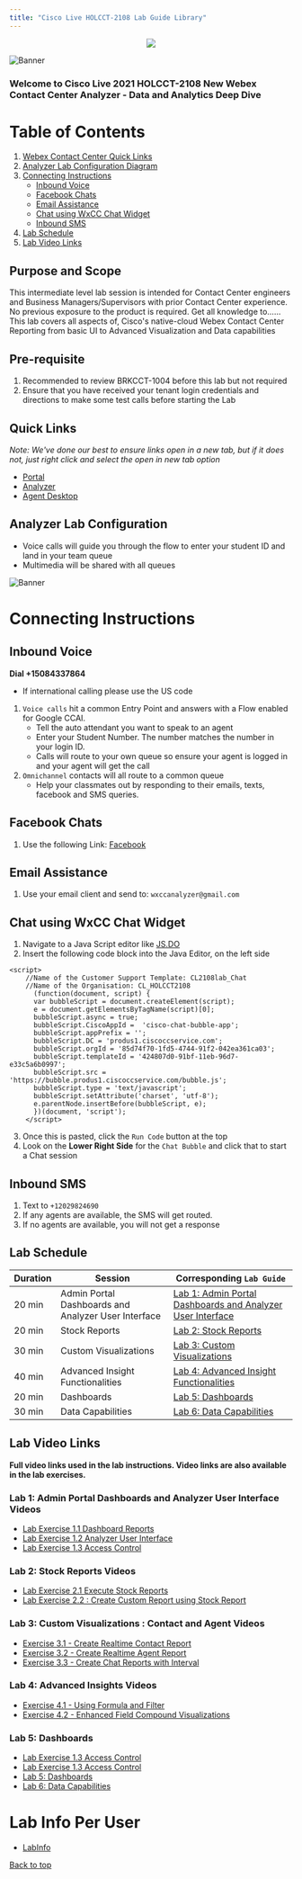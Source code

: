```yaml
---
title: "Cisco Live HOLCCT-2108 Lab Guide Library"
---
```

<p align="center">
  <img src="https://ayankovs-ccp-s3.s3.eu-west-3.amazonaws.com/CiscoLiveLogo.jpg">
</p>

![Banner](images/wxccbanner.jpg)

### Welcome to Cisco Live 2021 HOLCCT-2108 New Webex Contact Center Analyzer - Data and Analytics Deep Dive  

# Table of Contents
1. [Webex Contact Center Quick Links](#quick-links)
2. [Analyzer Lab Configuration Diagram](#analyzer-lab-configuration)
3. [Connecting Instructions](#connecting-instructions)
	* [Inbound Voice](#inbound-voice)
 	* [Facebook Chats](#facebook-chats)
 	* [Email Assistance](#email-assistance)
 	* [Chat using WxCC Chat Widget](#chat-using-wxcc-chat-widget)
 	* [Inbound SMS](#inbound-sms)
4. [Lab Schedule](#lab-schedule)
5. [Lab Video Links](#lab-video-links)

## Purpose and Scope
This intermediate level lab session is intended for Contact Center engineers and Business Managers/Supervisors with prior Contact Center experience. No previous exposure to the product is required. Get all knowledge to…... This lab covers all aspects of, Cisco's native-cloud Webex Contact Center Reporting from basic UI to Advanced Visualization and Data capabilities

## Pre-requisite

1. Recommended to review BRKCCT-1004 before this lab but not required
2. Ensure that you have received your tenant login credentials and directions to make some test calls before starting the Lab

## Quick Links 
*Note: We've done our best to ensure links open in a new tab, but if it does not, just right click and select the open in new tab option*

* <a href="https://portal.wxcc-us1.cisco.com/portal" target="_blank">Portal</a>
* <a href="https://analyzer.wxcc-us1.cisco.com/analyzer/home" target="_blank">Analyzer</a>
* <a href="https://desktop.wxcc-us1.cisco.com" target="_blank">Agent Desktop</a>

## Analyzer Lab Configuration
- Voice calls will guide you through the flow to enter your student ID and land in your team queue
- Multimedia will be shared with all queues

![Banner](images/analyzerlabsetup.jpg)

# Connecting Instructions
## Inbound Voice
**Dial +15084337864**
* If international calling please use the US code

 1. `Voice calls` hit a common Entry Point and answers with a Flow enabled for Google CCAI.
	* Tell the auto attendant you want to speak to an agent
	* Enter your Student Number.  The number matches the number in your login ID.
	* Calls will route to your own queue so ensure your agent is logged in and your agent will get the call
2. `Omnichannel` contacts will all route to a common queue
	* Help your classmates out by responding to their emails, texts, facebook and SMS queries.

## Facebook Chats
1. Use the following Link: <a href="https://www.facebook.com/Wxcc-Demo-Page-107841834739318" target="_blank">Facebook</a>

## Email Assistance
1. Use your email client and send to:  `wxccanalyzer@gmail.com`

## Chat using WxCC Chat Widget  
1. Navigate to a Java Script editor like <a href="https://js.do/" target="_blank">JS.DO</a>
2. Insert the following code block into the Java Editor, on the left side
```
<script>
    //Name of the Customer Support Template: CL2108lab_Chat
    //Name of the Organisation: CL_HOLCCT2108
      (function(document, script) {
      var bubbleScript = document.createElement(script);
      e = document.getElementsByTagName(script)[0];
      bubbleScript.async = true;
      bubbleScript.CiscoAppId =  'cisco-chat-bubble-app';
      bubbleScript.appPrefix = '';
      bubbleScript.DC = 'produs1.ciscoccservice.com';
      bubbleScript.orgId = '85d74f70-1fd5-4744-91f2-042ea361ca03';
      bubbleScript.templateId = '424807d0-91bf-11eb-96d7-e33c5a6b0997';
      bubbleScript.src = 'https://bubble.produs1.ciscoccservice.com/bubble.js';
      bubbleScript.type = 'text/javascript';
      bubbleScript.setAttribute('charset', 'utf-8');
      e.parentNode.insertBefore(bubbleScript, e);
      })(document, 'script');
    </script>
```
3. Once this is pasted, click the `Run Code` button at the top
4. Look on the **Lower Right Side** for the `Chat Bubble` and click that to start a Chat session

## Inbound SMS
1. Text to `+12029824690`
2. If any agents are available, the SMS will get routed.
3. If no agents are available, you will not get a response


## Lab Schedule

| Duration | Session | Corresponding `Lab Guide` |
| ---- | ------- | ----------------- |
| 20 min | Admin Portal Dashboards and Analyzer User Interface |  [Lab 1: Admin Portal Dashboards and Analyzer User Interface](livelabs/Lab1Analyzer.md) |
| 20 min | Stock Reports | [Lab 2: Stock Reports](livelabs/Lab2Analyzer.md) |
| 30 min | Custom Visualizations| [Lab 3: Custom Visualizations](livelabs/Lab3Analyzer.md) |
| 40 min |Advanced Insight Functionalities| [Lab 4: Advanced Insight Functionalities](livelabs/Lab4Analyzer.md) |
| 20 min | Dashboards | [Lab 5: Dashboards](livelabs/Lab5Analyzer.md) |
| 30 min | Data Capabilities | [Lab 6: Data Capabilities](livelabs/Lab6Analyzer.md) |

## Lab Video Links
**Full video links used in the lab instructions.  Video links are also available in the lab exercises.**

### Lab 1: Admin Portal Dashboards and Analyzer User Interface Videos
- <a href="https://youtube.com/embed/Q4kf8dHN8x8" target="_blank">Lab Exercise 1.1 Dashboard Reports</a>
- <a href="https://youtube.com/embed/4pGNHkd87Zs" target="_blank">Lab Exercise 1.2 Analyzer User Interface</a>
- <a href="https://youtube.com/embed/MdKzqrZ-EGA" target="_blank">Lab Exercise 1.3 Access Control</a>

### Lab 2: Stock Reports Videos
- <a href="https://youtube.com/embed/aCGxNPmWvPw" target="_blank">Lab Exercise 2.1 Execute Stock Reports</a>
- <a href="https://youtube.com/embed/f-vsOu32tD4" target="_blank">Lab Exercise 2.2 : Create Custom Report using Stock Report</a>

### Lab 3: Custom Visualizations : Contact and Agent Videos
- <a href="https://youtube.com/embed/n4qAwwhuTmg" target="_blank">Exercise 3.1 - Create Realtime Contact Report</a>
- <a href="https://youtube.com/embed/IiA0RYmgoIE" target="_blank">Exercise 3.2 - Create Realtime Agent Report</a>
- <a href="https://youtube.com/embed/t_Ub0xGfG0s" target="_blank">Exercise 3.3 - Create Chat Reports with Interval</a>

### Lab 4: Advanced Insights Videos
- <a href="https://youtube.com/embed/mIaUgAEjRHs" target="_blank">Exercise 4.1 - Using Formula and Filter</a>
- <a href="https://youtube.com/embed/Poc7WdDdbEM" target="_blank">Exercise 4.2 - Enhanced Field Compound Visualizations</a>

### Lab 5: Dashboards
- <a href="https://youtube.com/embed/MdKzqrZ-EGA" target="_blank">Lab Exercise 1.3 Access Control</a>
- <a href="https://youtube.com/embed/MdKzqrZ-EGA" target="_blank">Lab Exercise 1.3 Access Control</a>
- [Lab 5: Dashboards](livelabs/Exercise5Analyzer.md) 
- [Lab 6: Data Capabilities](livelabs/Exercise6Analyzer.md)

# Lab Info Per User
* [LabInfo](livelabs/labinfo.md)

[Back to top](#welcome-to-cisco-live-2021-holcct-2108-new-webex-contact-center-analyzer---data-and-analytics-deep-dive)
